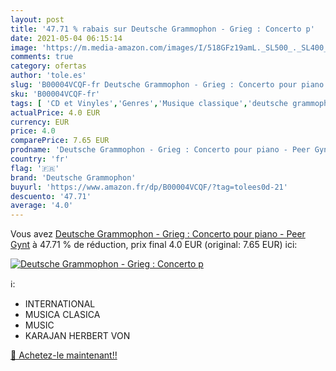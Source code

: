 ```yaml
---
layout: post
title: '47.71 % rabais sur Deutsche Grammophon - Grieg : Concerto p'
date: 2021-05-04 06:15:14
image: 'https://m.media-amazon.com/images/I/518GFz19amL._SL500_._SL400_.jpg'
comments: true
category: ofertas
author: 'tole.es'
slug: 'B00004VCQF-fr Deutsche Grammophon - Grieg : Concerto pour piano - Peer Gynt'
sku: 'B00004VCQF-fr'
tags: [ 'CD et Vinyles','Genres','Musique classique','deutsche grammophon', ]
actualPrice: 4.0 EUR
currency: EUR
price: 4.0
comparePrice: 7.65 EUR
prodname: 'Deutsche Grammophon - Grieg : Concerto pour piano - Peer Gynt'
country: 'fr'
flag: '🇫🇷'
brand: 'Deutsche Grammophon'
buyurl: 'https://www.amazon.fr/dp/B00004VCQF/?tag=tolees0d-21'
descuento: '47.71'
average: '4.0'
---
```


Vous avez [Deutsche Grammophon - Grieg : Concerto pour piano - Peer Gynt](https://www.amazon.fr/dp/B00004VCQF/?tag=tolees0d-21)  à  47.71 % de réduction, prix final  4.0 EUR (original: 7.65 EUR) ici:

[![Deutsche Grammophon - Grieg : Concerto p](https://m.media-amazon.com/images/I/518GFz19amL._SL500_._SL400_.jpg)](https://www.amazon.fr/dp/B00004VCQF/?tag=tolees0d-21)

ℹ️:

- INTERNATIONAL
- MUSICA CLASICA
- MUSIC
- KARAJAN HERBERT VON

[🛒 Achetez-le maintenant!!](https://www.amazon.fr/dp/B00004VCQF/?tag=tolees0d-21)
